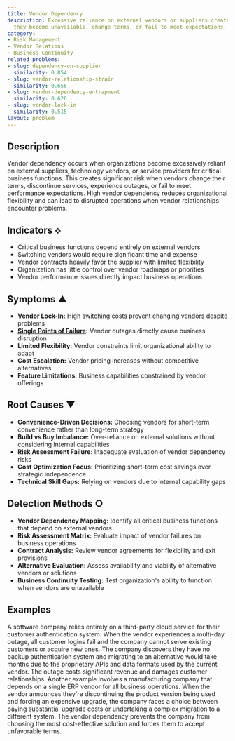 ```yaml
---
title: Vendor Dependency
description: Excessive reliance on external vendors or suppliers creates risks when
  they become unavailable, change terms, or fail to meet expectations.
category:
- Risk Management
- Vendor Relations
- Business Continuity
related_problems:
- slug: dependency-on-supplier
  similarity: 0.854
- slug: vendor-relationship-strain
  similarity: 0.656
- slug: vendor-dependency-entrapment
  similarity: 0.626
- slug: vendor-lock-in
  similarity: 0.515
layout: problem
---
```


## Description

Vendor dependency occurs when organizations become excessively reliant on external suppliers, technology vendors, or service providers for critical business functions. This creates significant risk when vendors change their terms, discontinue services, experience outages, or fail to meet performance expectations. High vendor dependency reduces organizational flexibility and can lead to disrupted operations when vendor relationships encounter problems.

## Indicators ⟡

- Critical business functions depend entirely on external vendors
- Switching vendors would require significant time and expense
- Vendor contracts heavily favor the supplier with limited flexibility
- Organization has little control over vendor roadmaps or priorities
- Vendor performance issues directly impact business operations

## Symptoms ▲

- **[Vendor Lock-In](vendor-lock-in.md):** High switching costs prevent changing vendors despite problems
- **[Single Points of Failure](single-points-of-failure.md):** Vendor outages directly cause business disruption
- **Limited Flexibility:** Vendor constraints limit organizational ability to adapt
- **Cost Escalation:** Vendor pricing increases without competitive alternatives
- **Feature Limitations:** Business capabilities constrained by vendor offerings

## Root Causes ▼

- **Convenience-Driven Decisions:** Choosing vendors for short-term convenience rather than long-term strategy
- **Build vs Buy Imbalance:** Over-reliance on external solutions without considering internal capabilities
- **Risk Assessment Failure:** Inadequate evaluation of vendor dependency risks
- **Cost Optimization Focus:** Prioritizing short-term cost savings over strategic independence
- **Technical Skill Gaps:** Relying on vendors due to internal capability gaps

## Detection Methods ○

- **Vendor Dependency Mapping:** Identify all critical business functions that depend on external vendors
- **Risk Assessment Matrix:** Evaluate impact of vendor failures on business operations
- **Contract Analysis:** Review vendor agreements for flexibility and exit provisions
- **Alternative Evaluation:** Assess availability and viability of alternative vendors or solutions
- **Business Continuity Testing:** Test organization's ability to function when vendors are unavailable

## Examples

A software company relies entirely on a third-party cloud service for their customer authentication system. When the vendor experiences a multi-day outage, all customer logins fail and the company cannot serve existing customers or acquire new ones. The company discovers they have no backup authentication system and migrating to an alternative would take months due to the proprietary APIs and data formats used by the current vendor. The outage costs significant revenue and damages customer relationships. Another example involves a manufacturing company that depends on a single ERP vendor for all business operations. When the vendor announces they're discontinuing the product version being used and forcing an expensive upgrade, the company faces a choice between paying substantial upgrade costs or undertaking a complex migration to a different system. The vendor dependency prevents the company from choosing the most cost-effective solution and forces them to accept unfavorable terms.